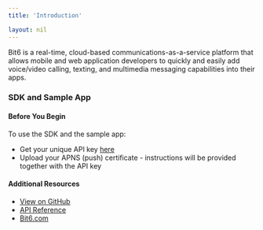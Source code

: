 ```yaml
---
title: 'Introduction'

layout: nil
---
```


Bit6 is a real-time, cloud-based communications-as-a-service platform that allows mobile and web application developers to quickly and easily add voice/video calling, texting, and multimedia messaging capabilities into their apps. 

### SDK and Sample App

#### Before You Begin
To use the SDK and the sample app:

* Get your unique API key [here](http://bit6.com/contact/)
* Upload your APNS (push) certificate - instructions will be provided together with the API key

#### Additional Resources
* [View on GitHub](http://github.com/bit6/bit6-ios-sdk/)
* [API Reference](api/)
* [Bit6.com](http://bit6.com)
